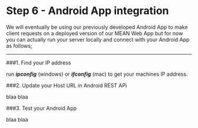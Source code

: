 # Step 6 - Android App integration

We will eventually be using our previously developed Android App to make client requests on a deployed version of our MEAN Web App but for now you can actually run your server locally and connect with your Android App as follows;



---

###1. Find your IP address

run ***ipconfig*** (windows) or ***ifconfig*** (mac) to get your machines IP address.

###2. Update your Host URL in Android REST APi

blaa blaa

###3. Test your Android App

blaa blaa


